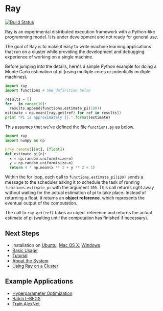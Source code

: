 # Ray

[![Build Status](https://travis-ci.org/amplab/ray.svg?branch=master)](https://travis-ci.org/amplab/ray)

Ray is an experimental distributed execution framework with a Python-like
programming model. It is under development and not ready for general use.

The goal of Ray is to make it easy to write machine learning applications that
run on a cluster while providing the development and debugging experience of
working on a single machine.

Before jumping into the details, here's a simple Python example for doing a
Monte Carlo estimation of pi (using multiple cores or potentially multiple
machines).
```python
import ray
import functions # See definition below

results = []
for _ in range(10):
  results.append(functions.estimate_pi(100))
estimate = np.mean([ray.get(ref) for ref in results])
print "Pi is approximately {}.".format(estimate)
```

This assumes that we've defined the file `functions.py` as below.
```python
import ray
import numpy as np

@ray.remote([int], [float])
def estimate_pi(n):
  x = np.random.uniform(size=n)
  y = np.random.uniform(size=n)
  return 4 * np.mean(x ** 2 + y ** 2 < 1)
```

Within the for loop, each call to `functions.estimate_pi(100)` sends a message
to the scheduler asking it to schedule the task of running
`functions.estimate_pi` with the argument `100`. This call returns right away
without waiting for the actual estimation of pi to take place. Instead of
returning a float, it returns an **object reference**, which represents the
eventual output of the computation.

The call to `ray.get(ref)` takes an object reference and returns the actual
estimate of pi (waiting until the computation has finished if necessary).

## Next Steps

- Installation on [Ubuntu](doc/install-on-ubuntu.md), [Mac OS X](doc/install-on-macosx.md), [Windows](doc/install-on-windows.md)
- [Basic Usage](doc/basic-usage.md)
- [Tutorial](doc/tutorial.md)
- [About the System](doc/about-the-system.md)
- [Using Ray on a Cluster](doc/using-ray-on-a-cluster.md)

## Example Applications

- [Hyperparameter Optimization](examples/hyperopt/README.md)
- [Batch L-BFGS](examples/lbfgs/README.md)
- [Train AlexNet](examples/alexnet/README.md)
